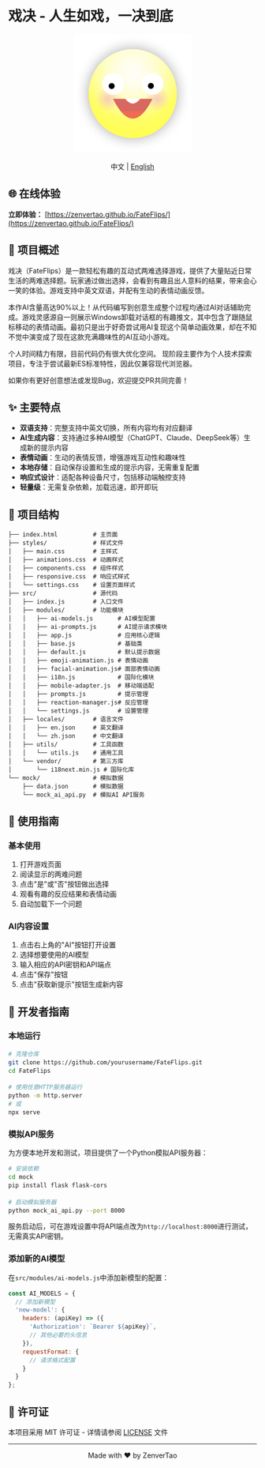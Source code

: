 # 戏决 - 人生如戏，一决到底

<div align="center">
  <img src="logo.png" alt="FateFlips Logo">
  <p>中文 | <a href="README.en.md">English</a></p>
</div>

## 🌐 在线体验

**立即体验：** [https://zenvertao.github.io/FateFlips/](https://zenvertao.github.io/FateFlips/)

## 📖 项目概述

戏决（FateFlips）是一款轻松有趣的互动式两难选择游戏，提供了大量贴近日常生活的两难选择题。玩家通过做出选择，会看到有趣且出人意料的结果，带来会心一笑的体验。游戏支持中英文双语，并配有生动的表情动画反馈。

本作AI含量高达90%以上！从代码编写到创意生成整个过程均通过AI对话辅助完成。游戏灵感源自一则展示Windows卸载对话框的有趣推文，其中包含了跟随鼠标移动的表情动画。最初只是出于好奇尝试用AI复现这个简单动画效果，却在不知不觉中演变成了现在这款充满趣味性的AI互动小游戏。

个人时间精力有限，目前代码仍有很大优化空间。
现阶段主要作为个人技术探索项目，专注于尝试最新ES标准特性，因此仅兼容现代浏览器。

如果你有更好创意想法或发现Bug，欢迎提交PR共同完善！

## ✨ 主要特点

- **双语支持**：完整支持中英文切换，所有内容均有对应翻译
- **AI生成内容**：支持通过多种AI模型（ChatGPT、Claude、DeepSeek等）生成新的提示内容
- **表情动画**：生动的表情反馈，增强游戏互动性和趣味性
- **本地存储**：自动保存设置和生成的提示内容，无需重复配置
- **响应式设计**：适配各种设备尺寸，包括移动端触控支持
- **轻量级**：无需复杂依赖，加载迅速，即开即玩

## 📁 项目结构

```
├── index.html          # 主页面
├── styles/             # 样式文件
│   ├── main.css        # 主样式
│   ├── animations.css  # 动画样式
│   ├── components.css  # 组件样式
│   ├── responsive.css  # 响应式样式
│   └── settings.css    # 设置页面样式
├── src/                # 源代码
│   ├── index.js        # 入口文件
│   ├── modules/        # 功能模块
│   │   ├── ai-models.js       # AI模型配置
│   │   ├── ai-prompts.js      # AI提示请求模块
│   │   ├── app.js             # 应用核心逻辑
│   │   ├── base.js            # 基础类
│   │   ├── default.js         # 默认提示数据
│   │   ├── emoji-animation.js # 表情动画
│   │   ├── facial-animation.js# 面部表情动画
│   │   ├── i18n.js            # 国际化模块
│   │   ├── mobile-adapter.js  # 移动端适配
│   │   ├── prompts.js         # 提示管理
│   │   ├── reaction-manager.js# 反应管理
│   │   └── settings.js        # 设置管理
│   ├── locales/        # 语言文件
│   │   ├── en.json     # 英文翻译
│   │   └── zh.json     # 中文翻译
│   ├── utils/          # 工具函数
│   │   └── utils.js    # 通用工具
│   └── vendor/         # 第三方库
│       └── i18next.min.js # 国际化库
└── mock/               # 模拟数据
    ├── data.json       # 模拟数据
    └── mock_ai_api.py  # 模拟AI API服务
```

## 🚀 使用指南

### 基本使用

1. 打开游戏页面
2. 阅读显示的两难问题
3. 点击"是"或"否"按钮做出选择
4. 观看有趣的反应结果和表情动画
5. 自动加载下一个问题

### AI内容设置

1. 点击右上角的"AI"按钮打开设置
2. 选择想要使用的AI模型
3. 输入相应的API密钥和API端点
4. 点击"保存"按钮
5. 点击"获取新提示"按钮生成新内容

## 🔧 开发者指南

### 本地运行

```bash
# 克隆仓库
git clone https://github.com/yourusername/FateFlips.git
cd FateFlips

# 使用任意HTTP服务器运行
python -m http.server
# 或
npx serve
```

### 模拟API服务
为方便本地开发和测试，项目提供了一个Python模拟API服务器：
```bash
# 安装依赖
cd mock
pip install flask flask-cors

# 启动模拟服务器
python mock_ai_api.py --port 8000
```
服务启动后，可在游戏设置中将API端点改为`http://localhost:8000`进行测试，无需真实API密钥。

### 添加新的AI模型

在`src/modules/ai-models.js`中添加新模型的配置：

```javascript
const AI_MODELS = {
  // 添加新模型
  'new-model': {
    headers: (apiKey) => ({
      'Authorization': `Bearer ${apiKey}`,
      // 其他必要的头信息
    }),
    requestFormat: {
      // 请求格式配置
    }
  }
};
```

## 📄 许可证

本项目采用 MIT 许可证 - 详情请参阅 [LICENSE](LICENSE) 文件

---

<div align="center">
  <p>Made with ❤️ by ZenverTao</p>
</div>